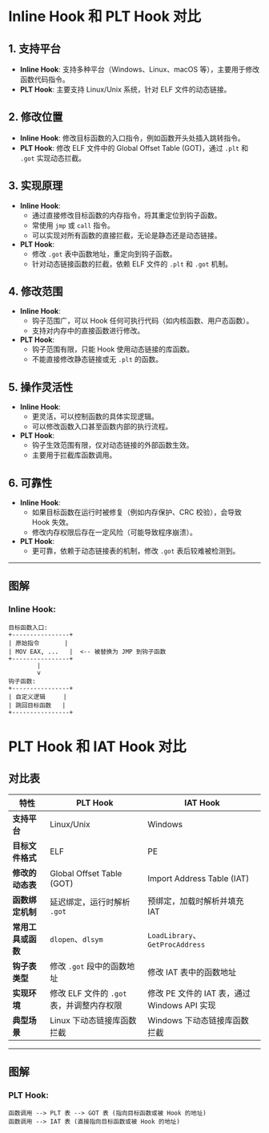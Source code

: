 # Inline Hook 和 PLT Hook 对比

## 1. 支持平台
- **Inline Hook**: 支持多种平台（Windows、Linux、macOS 等），主要用于修改函数代码指令。
- **PLT Hook**: 主要支持 Linux/Unix 系统，针对 ELF 文件的动态链接。

## 2. 修改位置
- **Inline Hook**: 修改目标函数的入口指令，例如函数开头处插入跳转指令。
- **PLT Hook**: 修改 ELF 文件中的 Global Offset Table (GOT)，通过 `.plt` 和 `.got` 实现动态拦截。

## 3. 实现原理
- **Inline Hook**: 
  - 通过直接修改目标函数的内存指令，将其重定位到钩子函数。
  - 常使用 `jmp` 或 `call` 指令。
  - 可以实现对所有函数的直接拦截，无论是静态还是动态链接。
- **PLT Hook**:
  - 修改 `.got` 表中函数地址，重定向到钩子函数。
  - 针对动态链接函数的拦截，依赖 ELF 文件的 `.plt` 和 `.got` 机制。

## 4. 修改范围
- **Inline Hook**:
  - 钩子范围广，可以 Hook 任何可执行代码（如内核函数、用户态函数）。
  - 支持对内存中的直接函数进行修改。
- **PLT Hook**:
  - 钩子范围有限，只能 Hook 使用动态链接的库函数。
  - 不能直接修改静态链接或无 `.plt` 的函数。

## 5. 操作灵活性
- **Inline Hook**:
  - 更灵活，可以控制函数的具体实现逻辑。
  - 可以修改函数入口甚至函数内部的执行流程。
- **PLT Hook**:
  - 钩子生效范围有限，仅对动态链接的外部函数生效。
  - 主要用于拦截库函数调用。

## 6. 可靠性
- **Inline Hook**:
  - 如果目标函数在运行时被修复（例如内存保护、CRC 校验），会导致 Hook 失效。
  - 修改内存权限后存在一定风险（可能导致程序崩溃）。
- **PLT Hook**:
  - 更可靠，依赖于动态链接表的机制，修改 `.got` 表后较难被检测到。

---

## 图解

### **Inline Hook:**
```text
目标函数入口:
+----------------+
| 原始指令       |
| MOV EAX, ...   |  <-- 被替换为 JMP 到钩子函数
+----------------+
        |
        v
钩子函数:
+----------------+
| 自定义逻辑     |
| 跳回目标函数   |
+----------------+
```



# PLT Hook 和 IAT Hook 对比

## 对比表

| 特性               | **PLT Hook**                                   | **IAT Hook**                                   |
|--------------------|-----------------------------------------------|-----------------------------------------------|
| **支持平台**       | Linux/Unix                                    | Windows                                       |
| **目标文件格式**   | ELF                                           | PE                                           |
| **修改的动态表**   | Global Offset Table (GOT)                     | Import Address Table (IAT)                   |
| **函数绑定机制**   | 延迟绑定，运行时解析 `.got`                   | 预绑定，加载时解析并填充 IAT                 |
| **常用工具或函数** | `dlopen`、`dlsym`                             | `LoadLibrary`、`GetProcAddress`              |
| **钩子表类型**     | 修改 `.got` 段中的函数地址                   | 修改 IAT 表中的函数地址                      |
| **实现环境**       | 修改 ELF 文件的 `.got` 表，并调整内存权限    | 修改 PE 文件的 IAT 表，通过 Windows API 实现 |
| **典型场景**       | Linux 下动态链接库函数拦截                    | Windows 下动态链接库函数拦截                 |

---

## 图解

### **PLT Hook:**
```text
函数调用 --> PLT 表 --> GOT 表 (指向目标函数或被 Hook 的地址)
函数调用 --> IAT 表 (直接指向目标函数或被 Hook 的地址)

```